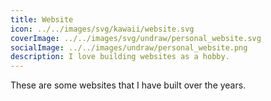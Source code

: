 ```yaml
---
title: Website
icon: ../../images/svg/kawaii/website.svg
coverImage: ../../images/svg/undraw/personal_website.svg
socialImage: ../../images/undraw/personal_website.png
description: I love building websites as a hobby.
---
```


These are some websites that I have built over the years.
